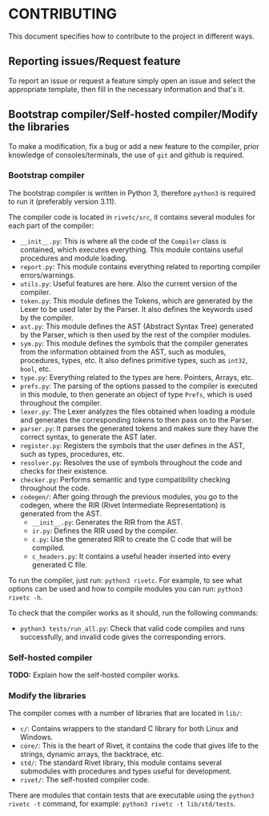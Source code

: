 # CONTRIBUTING

This document specifies how to contribute to the project in different ways.

## Reporting issues/Request feature

To report an issue or request a feature simply open an issue and select the 
appropriate template, then fill in the necessary information and that's it.

## Bootstrap compiler/Self-hosted compiler/Modify the libraries

To make a modification, fix a bug or add a new feature to the compiler, prior 
knowledge of consoles/terminals, the use of `git` and github is required.

### Bootstrap compiler

The bootstrap compiler is written in Python 3, therefore `python3` is required to 
run it (preferably version 3.11).

The compiler code is located in `rivetc/src`, it contains several modules for each 
part of the compiler:

* `__init__.py`: This is where all the code of the `Compiler` class is contained, 
    which executes everything. This module contains useful procedures and module 
    loading.
* `report.py`: This module contains everything related to reporting compiler 
    errors/warnings.
* `utils.py`: Useful features are here. Also the current version of the compiler.
* `token.py`: This module defines the Tokens, which are generated by the Lexer to 
    be used later by the Parser. It also defines the keywords used by the compiler.
* `ast.py`: This module defines the AST (Abstract Syntax Tree) generated by the 
    Parser, which is then used by the rest of the compiler modules.
* `sym.py`: This module defines the symbols that the compiler generates from the 
    information obtained from the AST, such as modules, procedures, types, etc.
    It also defines primitive types, such as `int32`, `bool`, etc.
* `type.py`: Everything related to the types are here. Pointers, Arrays, etc.
* `prefs.py`: The parsing of the options passed to the compiler is executed in this 
    module, to then generate an object of type `Prefs`, which is used throughout 
    the compiler.
* `lexer.py`: The Lexer analyzes the files obtained when loading a module and generates 
    the corresponding tokens to then pass on to the Parser.
* `parser.py`: It parses the generated tokens and makes sure they have the correct 
    syntax, to generate the AST later.
* `register.py`: Registers the symbols that the user defines in the AST, such as types, 
    procedures, etc.
* `resolver.py`: Resolves the use of symbols throughout the code and checks for their 
    existence.
* `checker.py`: Performs semantic and type compatibility checking throughout the code.
* `codegen/`: After going through the previous modules, you go to the codegen, where 
    the RIR (Rivet Intermediate Representation) is generated from the AST.
    * `__init__.py`: Generates the RIR from the AST.
    * `ir.py`: Defines the RIR used by the compiler.
    * `c.py`: Use the generated RIR to create the C code that will be compiled.
    * `c_headers.py`: It contains a useful header inserted into every generated C file.

To run the compiler, just run: `python3 rivetc`. For example, to see what options can 
be used and how to compile modules you can run: `python3 rivetc -h`.

To check that the compiler works as it should, run the following commands:

* `python3 tests/run_all.py`: Check that valid code compiles and runs successfully, 
    and invalid code gives the corresponding errors.

### Self-hosted compiler

**TODO:** Explain how the self-hosted compiler works.

### Modify the libraries

The compiler comes with a number of libraries that are located in `lib/`:

* `c/`: Contains wrappers to the standard C library for both Linux and Windows.
* `core/`: This is the heart of Rivet, it contains the code that gives life to 
        the strings, dynamic arrays, the backtrace, etc.
* `std/`: The standard Rivet library, this module contains several submodules 
        with procedures and types useful for development.
* `rivet/`: The self-hosted compiler code.

There are modules that contain tests that are executable using the `python3 rivetc -t` 
command, for example: `python3 rivetc -t lib/std/tests`.
